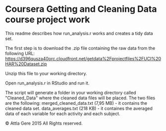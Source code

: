 # Coursera Getting and Cleaning Data course project work 

This readme describes how run_analysis.r works and creates a tidy data set.

The first step is to download the .zip file containing the raw data from the following URL:
https://d396qusza40orc.cloudfront.net/getdata%2Fprojectfiles%2FUCI%20HAR%20Dataset.zip 

Unzip this file to your working directory.

Open run_analysis.r in RStudio and run it. 

The script will generate a folder in your working directory called "Cleaned_Data" where the cleaned data files will be placed.
The two files are the following:
merged_cleaned_data.txt (7,95 MB) - it contains the cleaned data set.
data_averages.txt (218 KB) - it containes the averaged data of each variable for each activity and each subject. 

© Attla Gere 2015 All Rights reserved.
